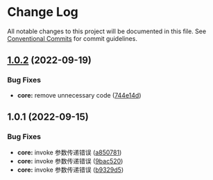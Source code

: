 # Change Log

All notable changes to this project will be documented in this file.
See [Conventional Commits](https://conventionalcommits.org) for commit guidelines.

## [1.0.2](https://github.com/kinop112365362/rdecojs/compare/my-library@1.0.1...my-library@1.0.2) (2022-09-19)


### Bug Fixes

* **core:** remove unnecessary code ([744e14d](https://github.com/kinop112365362/rdecojs/commit/744e14d24a0c05b1c40db91f3ccf32ff6daf40e8))





## 1.0.1 (2022-09-15)


### Bug Fixes

* **core:** invoke 参数传递错误 ([a850781](https://github.com/kinop112365362/rdecojs/commit/a850781bc90a36ccbb16f3e68ae9325f118f34a4))
* **core:** invoke 参数传递错误 ([9bac520](https://github.com/kinop112365362/rdecojs/commit/9bac5205453d4b1ef3796bc29da6c56ba8c63ed2))
* **core:** invoke 参数传递错误 ([b9329d5](https://github.com/kinop112365362/rdecojs/commit/b9329d5e568f6e0ac8616e5915ba8d1cc3149fec))
